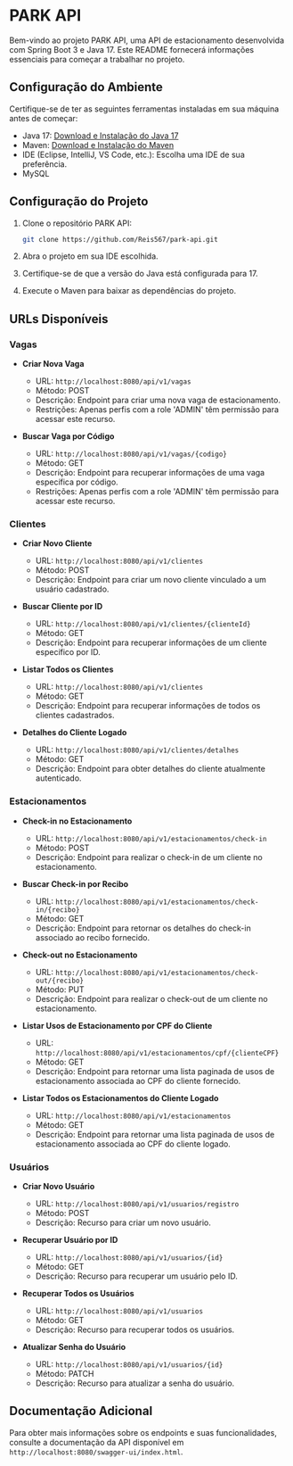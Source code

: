 # PARK API 

Bem-vindo ao projeto PARK API, uma API de estacionamento desenvolvida com Spring Boot 3 e Java 17. Este README fornecerá informações essenciais para começar a trabalhar no projeto.

## Configuração do Ambiente

Certifique-se de ter as seguintes ferramentas instaladas em sua máquina antes de começar:

- Java 17: [Download e Instalação do Java 17](https://www.oracle.com/java/technologies/javase-downloads.html)
- Maven: [Download e Instalação do Maven](https://maven.apache.org/download.cgi)
- IDE (Eclipse, IntelliJ, VS Code, etc.): Escolha uma IDE de sua preferência.
- MySQL

## Configuração do Projeto

1. Clone o repositório PARK API:

    ```bash
    git clone https://github.com/Reis567/park-api.git
    ```

2. Abra o projeto em sua IDE escolhida.

3. Certifique-se de que a versão do Java está configurada para 17.

4. Execute o Maven para baixar as dependências do projeto.

## URLs Disponíveis

### Vagas

- **Criar Nova Vaga**
  - URL: `http://localhost:8080/api/v1/vagas`
  - Método: POST
  - Descrição: Endpoint para criar uma nova vaga de estacionamento.
  - Restrições: Apenas perfis com a role 'ADMIN' têm permissão para acessar este recurso.

- **Buscar Vaga por Código**
  - URL: `http://localhost:8080/api/v1/vagas/{codigo}`
  - Método: GET
  - Descrição: Endpoint para recuperar informações de uma vaga específica por código.
  - Restrições: Apenas perfis com a role 'ADMIN' têm permissão para acessar este recurso.

### Clientes

- **Criar Novo Cliente**
  - URL: `http://localhost:8080/api/v1/clientes`
  - Método: POST
  - Descrição: Endpoint para criar um novo cliente vinculado a um usuário cadastrado.

- **Buscar Cliente por ID**
  - URL: `http://localhost:8080/api/v1/clientes/{clienteId}`
  - Método: GET
  - Descrição: Endpoint para recuperar informações de um cliente específico por ID.

- **Listar Todos os Clientes**
  - URL: `http://localhost:8080/api/v1/clientes`
  - Método: GET
  - Descrição: Endpoint para recuperar informações de todos os clientes cadastrados.

- **Detalhes do Cliente Logado**
  - URL: `http://localhost:8080/api/v1/clientes/detalhes`
  - Método: GET
  - Descrição: Endpoint para obter detalhes do cliente atualmente autenticado.

### Estacionamentos

- **Check-in no Estacionamento**
  - URL: `http://localhost:8080/api/v1/estacionamentos/check-in`
  - Método: POST
  - Descrição: Endpoint para realizar o check-in de um cliente no estacionamento.

- **Buscar Check-in por Recibo**
  - URL: `http://localhost:8080/api/v1/estacionamentos/check-in/{recibo}`
  - Método: GET
  - Descrição: Endpoint para retornar os detalhes do check-in associado ao recibo fornecido.

- **Check-out no Estacionamento**
  - URL: `http://localhost:8080/api/v1/estacionamentos/check-out/{recibo}`
  - Método: PUT
  - Descrição: Endpoint para realizar o check-out de um cliente no estacionamento.

- **Listar Usos de Estacionamento por CPF do Cliente**
  - URL: `http://localhost:8080/api/v1/estacionamentos/cpf/{clienteCPF}`
  - Método: GET
  - Descrição: Endpoint para retornar uma lista paginada de usos de estacionamento associada ao CPF do cliente fornecido.

- **Listar Todos os Estacionamentos do Cliente Logado**
  - URL: `http://localhost:8080/api/v1/estacionamentos`
  - Método: GET
  - Descrição: Endpoint para retornar uma lista paginada de usos de estacionamento associada ao CPF do cliente logado.

### Usuários

- **Criar Novo Usuário**
  - URL: `http://localhost:8080/api/v1/usuarios/registro`
  - Método: POST
  - Descrição: Recurso para criar um novo usuário.

- **Recuperar Usuário por ID**
  - URL: `http://localhost:8080/api/v1/usuarios/{id}`
  - Método: GET
  - Descrição: Recurso para recuperar um usuário pelo ID.

- **Recuperar Todos os Usuários**
  - URL: `http://localhost:8080/api/v1/usuarios`
  - Método: GET
  - Descrição: Recurso para recuperar todos os usuários.

- **Atualizar Senha do Usuário**
  - URL: `http://localhost:8080/api/v1/usuarios/{id}`
  - Método: PATCH
  - Descrição: Recurso para atualizar a senha do usuário.

## Documentação Adicional

Para obter mais informações sobre os endpoints e suas funcionalidades, consulte a documentação da API disponível em `http://localhost:8080/swagger-ui/index.html`.
